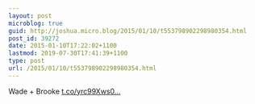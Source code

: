 ```yaml
---
layout: post
microblog: true
guid: http://joshua.micro.blog/2015/01/10/t553798902298980354.html
post_id: 39272
date: 2015-01-10T17:22:02+1100
lastmod: 2019-07-30T17:41:39+1100
type: post
url: /2015/01/10/t553798902298980354.html
---
```

Wade + Brooke [t.co/yrc99Xws0...](http://t.co/yrc99Xws0y)
